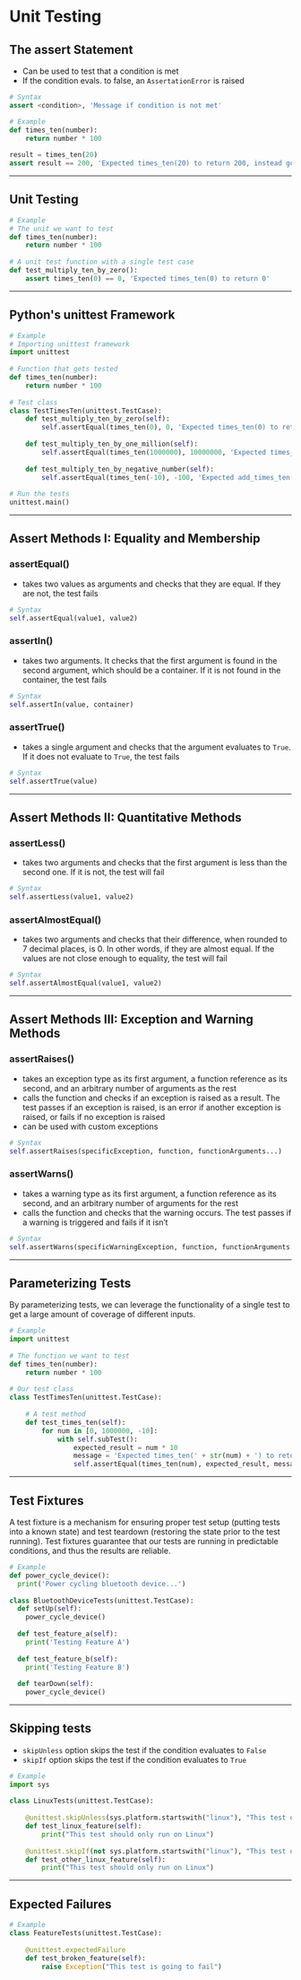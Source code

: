 # Unit Testing

## The assert Statement 

- Can be used to test that a condition is met
- If the condition evals. to false, an `AssertationError` is raised

```py 
# Syntax
assert <condition>, 'Message if condition is not met'
```
```py
# Example
def times_ten(number):
    return number * 100
 
result = times_ten(20)
assert result == 200, 'Expected times_ten(20) to return 200, instead got ' + str(result)
```

---

## Unit Testing

```py
# Example
# The unit we want to test
def times_ten(number):
    return number * 100
 
# A unit test function with a single test case
def test_multiply_ten_by_zero():
    assert times_ten(0) == 0, 'Expected times_ten(0) to return 0'
```

---

## Python's unittest Framework

```py
# Example
# Importing unittest framework
import unittest
 
# Function that gets tested
def times_ten(number):
    return number * 100
 
# Test class
class TestTimesTen(unittest.TestCase):
    def test_multiply_ten_by_zero(self):
        self.assertEqual(times_ten(0), 0, 'Expected times_ten(0) to return 0')
 
    def test_multiply_ten_by_one_million(self):
        self.assertEqual(times_ten(1000000), 10000000, 'Expected times_ten(1000000) to return 10000000')
 
    def test_multiply_ten_by_negative_number(self):
        self.assertEqual(times_ten(-10), -100, 'Expected add_times_ten(-10) to return -100')
 
# Run the tests
unittest.main()
```

---

## Assert Methods I: Equality and Membership

### assertEqual()

- takes two values as arguments and checks that they are equal. If they are not, the test fails
```py
# Syntax
self.assertEqual(value1, value2)
```

### assertIn()

- takes two arguments. It checks that the first argument is found in the second argument, which should be a container. If it is not found in the container, the test fails

```py
# Syntax
self.assertIn(value, container)
```

### assertTrue()

- takes a single argument and checks that the argument evaluates to `True`. If it does not evaluate to `True`, the test fails
```py
# Syntax
self.assertTrue(value)
```

---

## Assert Methods II: Quantitative Methods

### assertLess()

- takes two arguments and checks that the first argument is less than the second one. If it is not, the test will fail
```py
# Syntax
self.assertLess(value1, value2)
```

### assertAlmostEqual()

- takes two arguments and checks that their difference, when rounded to 7 decimal places, is 0. In other words, if they are almost equal. If the values are not close enough to equality, the test will fail
```py
# Syntax
self.assertAlmostEqual(value1, value2)
```

---

## Assert Methods III: Exception and Warning Methods

### assertRaises()

- takes an exception type as its first argument, a function reference as its second, and an arbitrary number of arguments as the rest
- calls the function and checks if an exception is raised as a result. The test passes if an exception is raised, is an error if another exception is raised, or fails if no exception is raised
- can be used with custom exceptions
```py
# Syntax
self.assertRaises(specificException, function, functionArguments...)
```

### assertWarns()

- takes a warning type as its first argument, a function reference as its second, and an arbitrary number of arguments for the rest
- calls the function and checks that the warning occurs. The test passes if a warning is triggered and fails if it isn’t
```py
# Syntax
self.assertWarns(specificWarningException, function, functionArguments...)
```

---

## Parameterizing Tests

By parameterizing tests, we can leverage the functionality of a single test to get a large amount of coverage of different inputs.

```py
# Example
import unittest
 
# The function we want to test
def times_ten(number):
    return number * 100
 
# Our test class
class TestTimesTen(unittest.TestCase):
 
    # A test method
    def test_times_ten(self):
        for num in [0, 1000000, -10]:
            with self.subTest():
                expected_result = num * 10
                message = 'Expected times_ten(' + str(num) + ') to return ' + str(expected_result)
                self.assertEqual(times_ten(num), expected_result, message)
```

---

## Test Fixtures

A test fixture is a mechanism for ensuring proper test setup (putting tests into a known state) and test teardown (restoring the state prior to the test running). Test fixtures guarantee that our tests are running in predictable conditions, and thus the results are reliable.

```py
# Example
def power_cycle_device():
  print('Power cycling bluetooth device...')
 
class BluetoothDeviceTests(unittest.TestCase):
  def setUp(self):
    power_cycle_device()
 
  def test_feature_a(self):
    print('Testing Feature A')
 
  def test_feature_b(self):
    print('Testing Feature B')
 
  def tearDown(self):
    power_cycle_device()
```

---

## Skipping tests

- `skipUnless` option skips the test if the condition evaluates to `False`
- `skipIf` option skips the test if the condition evaluates to `True`

```py
# Example
import sys
 
class LinuxTests(unittest.TestCase):
 
    @unittest.skipUnless(sys.platform.startswith("linux"), "This test only runs on Linux")
    def test_linux_feature(self):
        print("This test should only run on Linux")
 
    @unittest.skipIf(not sys.platform.startswith("linux"), "This test only runs on Linux")
    def test_other_linux_feature(self):
        print("This test should only run on Linux")
```

---

## Expected Failures

```py
# Example
class FeatureTests(unittest.TestCase):
 
    @unittest.expectedFailure
    def test_broken_feature(self):
        raise Exception("This test is going to fail")
```